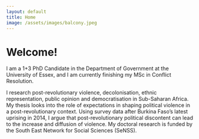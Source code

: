 ```yaml
---
layout: default
title: Home
image: /assets/images/balcony.jpeg
---
```


<!--figure>
  <img src="/assets/images/balcony.jpeg"
  class="background">
</figure-->

# Welcome!

I am a 1+3 PhD Candidate in the Department of Government at the University of Essex, and I am currently finishing my MSc in Conflict Resolution. 

<!--figure>
  <img src="/assets/images/samfav.jpeg" class="profile">
</figure-->

I research post-revolutionary violence, decolonisation, ethnic representation, public opinion and democratisation in Sub-Saharan Africa. My thesis looks into the role of expectations in shaping political violence in a post-revolutionary context. Using survey data after Burkina Faso’s latest uprising in 2014, I argue that post-revolutionary political discontent can lead to the increase and diffusion of violence. My doctoral research is funded by the South East Network for Social Sciences (SeNSS).

